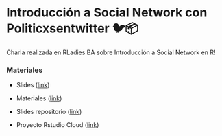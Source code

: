 # Introducción a Social Network con Politicxsentwitter 🐦📦
Charla realizada en RLadies BA sobre Introducción a Social Network en R! 

### Materiales 

* Slides ([link](https://guadag12.github.io/socialnetwork-rladies-talk/))

* Materiales ([link](https://github.com/guadag12/socialnetwork-rladies-talk/tree/main/codigo))

* Slides repositorio ([link](https://github.com/guadag12/socialnetwork-rladies-talk))

* Proyecto Rstudio Cloud ([link](https://rstudio.cloud/project/2794017))
